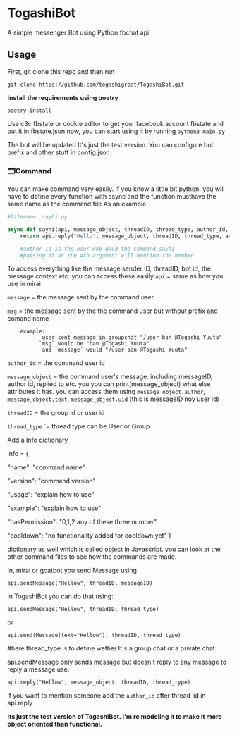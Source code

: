 # TogashiBot
A simple messenger Bot using Python fbchat api.
## Usage
First, git clone this repo and then run

```git clone https://github.com/togashigreat/TogashiBot.git```

**Install the requirements using poetry**

```poetry install```

Use c3c fbstate or cookie editor to get your facebook account fbstate and put it in fbstate.json
now, you can start using it by running
```python3 main.py```

The bot will be updated It's just the test version.
You can configure bot prefix and other stuff in config.json

### 🗂Command
You can make command very easily. if you know a little bit python.
you will have to define every function with async and the function musthave the same name as the command file As an example:

````python
#filename  sayhi.py

async def sayhi(api, message_object, threadID, thread_type, author_id, **kwargs):
    return api.reply("Hello", message_object, threadID, thread_type, author_id)

    #author_id is the user who used the command sayhi
    #passing it as the 4th argument will mention the member
````
To access everything like the message sender ID, threadID, bot id, the message context etc. you can access these easily
`api` = same as how you use in mirai

`message` = the message sent by the command user

`msg` = the message sent by the the command user but without prefix and comand name

        example:       
               user sent message in groupchat "/user ban @Togashi Yuuta"
              `msg` would be "ban @Togashi Yuuta"
               and `message` would "/user ban @Togashi Yuuta"

`author_id` = the command user id

`message_object` = the command user's message. including messageID, author id, replied to etc. you
                you can print(message_object) what else attributes it has. you can access them using
                `message_object.author`, `message_object.text`, `message_object.uid` (this is messageID noy user id)
                
`threadID` = the group id or user id

`thread_type` `= thread type can be User or Group


Add a Info dictionary

info = {

"name": "command name"

"version": "command version"

"usage": "explain how to use"

"example": "explain how to use"

"hasPermission": "0,1,2 any of these three number"

"cooldown": "no functionality added for cooldown yet"
}

dictionary as well which is called object in Javascript.
you can look at the other command files to see how the commands are made.

In, mirai or goatbot you send Message using

`api.sendMessage("Hellow", threadID, messageID)`


in TogashiBot you can do that using:

`api.sendMessage("Hellow", threadID, thread_type)`

or

`api.send(Message(text="Hellow"), threadID, thread_type)`

#here thread_type is to define wether It's a group chat or a private chat.

api.sendMessage only sends message but doesn't reply to any message
to reply a message use:

`api.reply("Hellow", message_object, threadID, thread_type)`

if you want to mention someone add the `author_id` after thread_id in api.reply

**Its just the test version of TogashiBot. I'm re modeling it to make it more object oriented than functional.**

